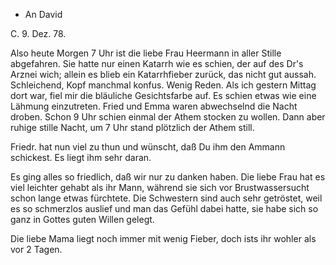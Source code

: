 + An David

 C. 9. Dez. 78.

Also heute Morgen 7 Uhr ist die liebe Frau Heermann in aller Stille abgefahren. Sie hatte nur einen Katarrh wie es schien, der auf des Dr's Arznei wich; allein es blieb ein Katarrhfieber zurück, das nicht gut aussah. Schleichend, Kopf manchmal konfus. Wenig Reden. Als ich gestern Mittag dort war, fiel mir die bläuliche Gesichtsfarbe auf. Es schien etwas wie eine Lähmung einzutreten. Fried und Emma waren abwechselnd die Nacht droben. Schon 9 Uhr schien einmal der Athem stocken zu wollen. Dann aber ruhige stille Nacht, um 7 Uhr stand plötzlich der Athem still.

Friedr. hat nun viel zu thun und wünscht, daß Du ihm den Ammann schickest. Es liegt ihm sehr daran.

Es ging alles so friedlich, daß wir nur zu danken haben. Die liebe Frau hat es viel leichter gehabt als ihr Mann, während sie sich vor Brustwassersucht schon lange etwas fürchtete. Die Schwestern sind auch sehr getröstet, weil es so schmerzlos auslief und man das Gefühl dabei hatte, sie habe sich so ganz in Gottes guten Willen gelegt.

Die liebe Mama liegt noch immer mit wenig Fieber, doch ists ihr wohler als vor 2 Tagen.
